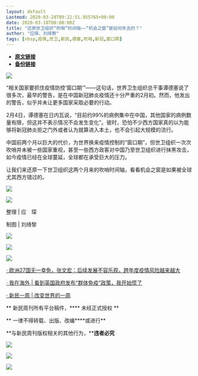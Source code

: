 ```yaml
---
layout: default
Lastmod: 2020-03-28T09:22:51.955765+00:00
date: 2020-03-18T00:00:00Z
title: "还原世卫组织“吹哨”时间轴——“机会之窗”是如何失去的？"
author: "应琛、刘绮黎"
tags: [nbsp,疫情,世卫,新民,德塞,吹哨,新冠,窗口期]
---
```


* [**原文链接**](https://mp.weixin.qq.com/s/Wj-1CRp-RV2avdjkwOhPnw)
* [**备份链接**](http://archive.ph/ZLaD1)


![](/images/post/6ed1431b3689357fec4c5367e2f5f5e3.jpg)

  

  

“相关国家要抓住疫情防控‘窗口期’”——这句话，世界卫生组织总干事谭德塞说了很多次，最早的警告，是在中国新冠肺炎疫情还十分严重的2月初。然而，他发出的警告，似乎并未让更多国家采取必要的行动。

2月4日，谭德塞在日内瓦说，“目前约99%的病例集中在中国，其他国家的病例数量有限，但这并不表示情况不会发生变化”。彼时，恐怕不少西方国家真的以为能够将新冠肺炎拒之门外或者认为就算进入本土，也不会引起大规模的流行。

中国前两个月以巨大的代价，为世界换来疫情控制的“窗口期”，但世卫组织一次次吹哨并未被一些国家重视，甚至一些西方政客对中国乃至世卫组织进行抹黑攻击，如今疫情已经在全球蔓延，全球都在承受巨大的压力。

让我们来还原一下世卫组织这两个月来的吹哨时间轴，看看机会之窗是如果被全球尤其西方错过的。

  

  

![](/images/post/e5bc3dc14720ae49f11129020ca56e61.jpg)

![](/images/post/8ff63d67d769ea91d9e3fa7a4aa33369.jpg)

整理 | 应　琛   

制图 | 刘绮黎

![](/images/post/d8ca61a3dfcf9a9aa170b58d4b6eeb42.jpg)

![](/images/post/28310b44c102999c14999270ff6cfdc9.jpg)

  

![](/images/post/9b9f59f87ccb0e7aa7587886d34765a8.jpg)

  

[· 欧洲27国无一幸免，张文宏：后续发展不容乐观，跨年度疫情风险越来越大](http://mp.weixin.qq.com/s?__biz=MTUzMDQzNjMwMQ==&mid=2652827228&idx=1&sn=40732826959e9e7be0e595721ba895eb&chksm=68ed23fe5f9aaae82755c96b009f3c87bdac31f1267c52dbfbadfa06f3c79489585db520f6cd&scene=21#wechat_redirect)

[· 我在海外 | 看到英国政府发布“群体免疫”政策，我开始慌了](http://mp.weixin.qq.com/s?__biz=MTUzMDQzNjMwMQ==&mid=2652827228&idx=2&sn=bf3489fdb7c1821f3cb969d5a8a9d8c4&chksm=68ed23fe5f9aaae8c20240505209624fb95344db8b620cd94a91454aeffbbefa2e3ccc34d706&scene=21#wechat_redirect)

[](http://mp.weixin.qq.com/s?__biz=MTUzMDQzNjMwMQ==&mid=2652827150&idx=1&sn=a8357dee9a93c2102380663744b7690f&chksm=68ed23ac5f9aaaba62f3bf6eb78810ea68e53355e579d0279c53b2d0f11780807914d46282b2&scene=21#wechat_redirect)[· 新民一周 | 改变世界的一周](http://mp.weixin.qq.com/s?__biz=MTUzMDQzNjMwMQ==&mid=2652827348&idx=1&sn=3818e9e63a6723cd19856712b6360d2e&chksm=68ed23765f9aaa60709b2e48f3e151646f917d273d93ac45ed14b32bfb92eb469afdf09138fa&scene=21#wechat_redirect)

** 新民周刊所有平台稿件，**** 未经正式授权 **

** 一律不得转载、出版、改编****或进行**

**与新民周刊版权相关的其他行为，****违者必究**

![](/images/post/fbac155a23cef35efa11ef3dbdf9782d.jpg)

![](/images/post/4f5cd63d63bb55513972eab52124ebcb.jpg)

![](/images/post/db130a25d9cabb873be4bb08ea7f824a.jpg)

